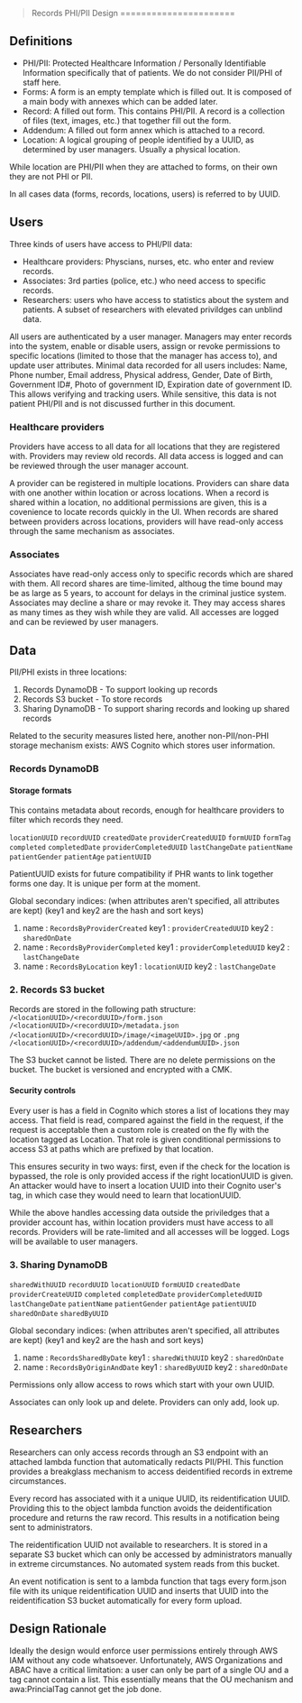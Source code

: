 >Records PHI/PII Design
======================

## Definitions

- PHI/PII: Protected Healthcare Information / Personally Identifiable
  Information specifically that of patients. We do not consider PII/PHI of staff
  here.
- Forms: A form is an empty template which is filled out. It is composed of a
  main body with annexes which can be added later.
- Record: A filled out form. This contains PHI/PII. A record is a collection of
  files (text, images, etc.) that together fill out the form.
- Addendum: A filled out form annex which is attached to a record.
- Location: A logical grouping of people identified by a UUID, as determined by
  user managers. Usually a physical location.

While location are PHI/PII when they are attached to forms, on their own they
are not PHI or PII.

In all cases data (forms, records, locations, users) is referred to by UUID.

## Users

Three kinds of users have access to PHI/PII data:
- Healthcare providers: Physcians, nurses, etc. who enter and review records.
- Associates: 3rd parties (police, etc.) who need access to specific records.
- Researchers: users who have access to statistics about the system and
  patients. A subset of researchers with elevated privildges can unblind data.

All users are authenticated by a user manager. Managers may enter records into
the system, enable or disable users, assign or revoke permissions to specific
locations (limited to those that the manager has access to), and update user
attributes. Minimal data recorded for all users includes: Name, Phone number,
Email address, Physical address, Gender, Date of Birth, Government ID#, Photo of
government ID, Expiration date of government ID. This allows verifying and
tracking users. While sensitive, this data is not patient PHI/PII and is not
discussed further in this document.

### Healthcare providers

Providers have access to all data for all locations that they are registered
with. Providers may review old records. All data access is logged and can be
reviewed through the user manager account.

A provider can be registered in multiple locations. Providers can share data
with one another within location or across locations. When a record is shared
within a location, no additional permissions are given, this is a covenience to
locate records quickly in the UI. When records are shared between providers
across locations, providers will have read-only access through the same
mechanism as associates.

### Associates

Associates have read-only access only to specific records which are shared with
them. All record shares are time-limited, althoug the time bound may be as large
as 5 years, to account for delays in the criminal justice system. Associates may
decline a share or may revoke it. They may access shares as many times as they
wish while they are valid. All accesses are logged and can be reviewed by user
managers.

## Data

PII/PHI exists in three locations:
1. Records DynamoDB - To support looking up records
2. Records S3 bucket - To store records
3. Sharing DynamoDB - To support sharing records and looking up shared records

Related to the security measures listed here, another non-PII/non-PHI storage
mechanism exists: AWS Cognito which stores user information.

### Records DynamoDB

#### Storage formats

This contains metadata about records, enough for healthcare providers to filter
which records they need.

`locationUUID`
`recordUUID`
`createdDate`
`providerCreatedUUID`
`formUUID`
`formTag`
`completed`
`completedDate`
`providerCompletedUUID`
`lastChangeDate`
`patientName`
`patientGender`
`patientAge`
`patientUUID`

PatientUUID exists for future compatibility if PHR wants to link together forms
one day.  It is unique per form at the moment.

Global secondary indices:
      (when attributes aren't specified, all attributes are kept)
      (key1 and key2 are the hash and sort keys)

  1. name       : `RecordsByProviderCreated`
     key1       : `providerCreatedUUID`
     key2       : `sharedOnDate`
  2. name       : `RecordsByProviderCompleted`
     key1       : `providerCompletedUUID`
     key2       : `lastChangeDate`
  3. name       : `RecordsByLocation`
     key1       : `locationUUID`
     key2       : `lastChangeDate`

### 2. Records S3 bucket

Records are stored in the following path structure:
`/<locationUUID>/<recordUUID>/form.json`
`/<locationUUID>/<recordUUID>/metadata.json`
`/<locationUUID>/<recordUUID>/image/<imageUUID>.jpg` or `.png`
`/<locationUUID>/<recordUUID>/addendum/<addendumUUID>.json`

The S3 bucket cannot be listed. There are no delete permissions on the bucket.
The bucket is versioned and encrypted with a CMK.

#### Security controls

Every user is has a field in Cognito which stores a list of locations they may
access. That field is read, compared against the field in the request, if the
request is acceptable then a custom role is created on the fly with the location
tagged as Location. That role is given conditional permissions to access S3 at
paths which are prefixed by that location.

This ensures security in two ways: first, even if the check for the location is
bypassed, the role is only provided access if the right locationUUID is
given. An attacker would have to insert a location UUID into their Cognito
user's tag, in which case they would need to learn that locationUUID.

While the above handles accessing data outside the priviledges that a provider
account has, within location providers must have access to all
records. Providers will be rate-limited and all accesses will be logged. Logs
will be available to user managers.

### 3. Sharing DynamoDB

`sharedWithUUID`
`recordUUID`
`locationUUID`
`formUUID`
`createdDate`
`providerCreateUUID`
`completed`
`completedDate`
`providerCompletedUUID`
`lastChangeDate`
`patientName`
`patientGender`
`patientAge`
`patientUUID`
`sharedOnDate`
`sharedByUUID`

Global secondary indices:
      (when attributes aren't specified, all attributes are kept)
      (key1 and key2 are the hash and sort keys)

  1. name       : `RecordsSharedByDate`
     key1       : `sharedWithUUID`
     key2       : `sharedOnDate`
  2. name       : `RecordsByOriginAndDate`
     key1       : `sharedByUUID`
     key2       : `sharedOnDate`

Permissions only allow access to rows which start with your own UUID.

Associates can only look up and delete. Providers can only add, look up.

## Researchers

Researchers can only access records through an S3 endpoint with an attached
lambda function that automatically redacts PII/PHI. This function provides a
breakglass mechanism to access deidentified records in extreme circumstances.

Every record has associated with it a unique UUID, its reidentification
UUID. Providing this to the object lambda function avoids the deidentification
procedure and returns the raw record. This results in a notification being sent
to administrators.

The reidentification UUID not available to researchers. It is stored in a
separate S3 bucket which can only be accessed by administrators manually in
extreme circumstances. No automated system reads from this bucket.

An event notification is sent to a lambda function that tags every form.json
file with its unique reidentification UUID and inserts that UUID into the
reidentification S3 bucket automatically for every form upload.


Design Rationale
----------------

Ideally the design would enforce user permissions entirely through AWS IAM
without any code whatsoever. Unfortunately, AWS Organizations and ABAC have a
critical limitation: a user can only be part of a single OU and a tag cannot
contain a list. This essentially means that the OU mechanism and awa:PrincialTag
cannot get the job done.
